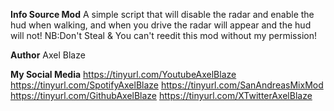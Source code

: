 **Info Source Mod** A simple script that will disable the radar and enable the hud when walking, and when you drive the radar will appear and the hud will not!
NB:Don't Steal & You can't reedit this mod without my permission! 

**Author**
Axel Blaze

**My Social Media**
https://tinyurl.com/YoutubeAxelBlaze
https://tinyurl.com/SpotifyAxelBlaze
https://tinyurl.com/SanAndreasMixMod
https://tinyurl.com/GithubAxelBlaze
https://tinyurl.com/XTwitterAxelBlaze
